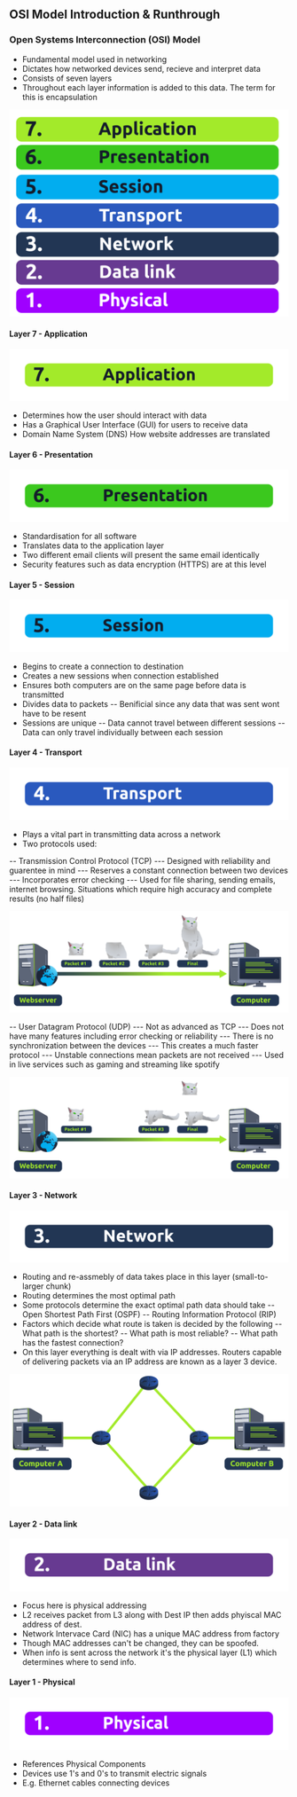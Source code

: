 ## OSI Model Introduction & Runthrough

### Open Systems Interconnection (OSI) Model
- Fundamental model used in networking
- Dictates how networked devices send, recieve and interpret data
- Consists of seven layers
- Throughout each layer information is added to this data. The term for this is encapsulation

![Alt text](https://github.com/sobraxus/HomeLab/blob/master/TryHackMe/PreSecurity/OSI/OSI_Levels.svg)

#### Layer 7 - Application
![Alt text](https://github.com/sobraxus/HomeLab/blob/master/TryHackMe/PreSecurity/OSI/Level_7.svg)
- Determines how the user should interact with data
- Has a Graphical User Interface (GUI) for users to receive data
- Domain Name System (DNS) How website addresses are translated

#### Layer 6 - Presentation
![Alt text](https://github.com/sobraxus/HomeLab/blob/master/TryHackMe/PreSecurity/OSI/Level_6.svg)
- Standardisation for all software
- Translates data to the application layer
- Two different email clients will present the same email identically
- Security features such as data encryption (HTTPS) are at this level

#### Layer 5 - Session
![Alt text](https://github.com/sobraxus/HomeLab/blob/master/TryHackMe/PreSecurity/OSI/Level_5.svg)
- Begins to create a connection to destination
- Creates a new sessions when connection established
- Ensures both computers are on the same page before data is transmitted
- Divides data to packets
-- Benificial since any data that was sent wont have to be resent
- Sessions are unique
-- Data cannot travel between different sessions
-- Data can only travel individually between each session

#### Layer 4 - Transport
![Alt text](https://github.com/sobraxus/HomeLab/blob/master/TryHackMe/PreSecurity/OSI/Level_4.svg)
- Plays a vital part in transmitting data across a network
- Two protocols used:

-- Transmission Control Protocol (TCP)
--- Designed with reliability and guarentee in mind
--- Reserves a constant connection between two devices
--- Incorporates error checking
--- Used for file sharing, sending emails, internet browsing. Situations which require high accuracy and complete results (no half files)

![Alt text](https://github.com/sobraxus/HomeLab/blob/master/TryHackMe/PreSecurity/OSI/TCP.svg)

-- User Datagram Protocol (UDP)
--- Not as advanced as TCP
--- Does not have many features including error checking or reliability
--- There is no synchronization between the devices
--- This creates a much faster protocol
--- Unstable connections mean packets are not received
--- Used in live services such as gaming and streaming like spotify

![Alt text](https://github.com/sobraxus/HomeLab/blob/master/TryHackMe/PreSecurity/OSI/UDP.svg)

#### Layer 3 - Network
![Alt text](https://github.com/sobraxus/HomeLab/blob/master/TryHackMe/PreSecurity/OSI/Level_3.svg)

- Routing and re-assmebly of data takes place in this layer (small-to-larger chunk)
- Routing determines the most optimal path
- Some protocols determine the exact optimal path data should take
-- Open Shortest Path First (OSPF)
-- Routing Information Protocol (RIP)
- Factors which decide what route is taken is decided by the following
-- What path is the shortest?
-- What path is most reliable?
-- What path has the fastest connection?
- On this layer everything is dealt with via IP addresses. Routers capable of delivering packets via an IP address are known as a layer 3 device.

![Alt text](https://github.com/sobraxus/HomeLab/blob/master/TryHackMe/PreSecurity/OSI/Routing.svg)

#### Layer 2 - Data link
![Alt text](https://github.com/sobraxus/HomeLab/blob/master/TryHackMe/PreSecurity/OSI/Level_2.svg)

- Focus here is physical addressing
- L2 receives packet from L3 along with Dest IP then adds phyiscal MAC address of dest.
- Network Intervace Card (NIC) has a unique MAC address from factory
- Though MAC addresses can't be changed, they can be spoofed.
- When info is sent across the network it's the physical layer (L1) which determines where to send info.

#### Layer 1 - Physical
![Alt text](https://github.com/sobraxus/HomeLab/blob/master/TryHackMe/PreSecurity/OSI/Level_1.svg)

- References Physical Components
- Devices use 1's and 0's to transmit electric signals
- E.g. Ethernet cables connecting devices